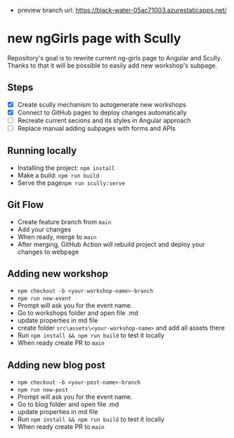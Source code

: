 * preview branch url: https://black-water-05ac71003.azurestaticapps.net/

# new ngGirls page with Scully
Repository's goal is to rewrite current ng-girls page to Angular and Scully. Thanks to that it will be possible to easily add new workshop's subpage.

## Steps
- [x] Create scully mechanism to autogenerate new workshops
- [x] Connect to GitHub pages to deploy changes automatically
- [ ] Recreate current secions and its styles in Angular approach
- [ ] Replace manual adding subpages with forms and APIs

## Running locally
-  Installing the project: `npm install`
-  Make a build: `npm run build`
-  Serve the page`npm run scully:serve`

## Git Flow
- Create feature branch from `main`
- Add your changes
- When ready, merge to `main`
- After merging, GitHub Action will rebuild project and deploy your changes to webpage
 
## Adding new workshop 
- `npm checkout -b <your-workshop-name>-branch`
- `npm run new-event`
- Prompt will ask you for the event name.
- Go to workshops folder and open file <event-name>.md
- update properties in md file
- create folder `src\assets\<your-workshop-name>` and add all assets there
- Run `npm install && npm run build` to test it locally
- When ready create PR to `main`

## Adding new blog post
- `npm checkout -b <your-post-name>-branch`
- `npm run new-post`
- Prompt will ask you for the event name.
- Go to blog folder and open file <post-name>.md
- update properties in md file
- Run `npm install && npm run build` to test it locally
- When ready create PR to `main`
